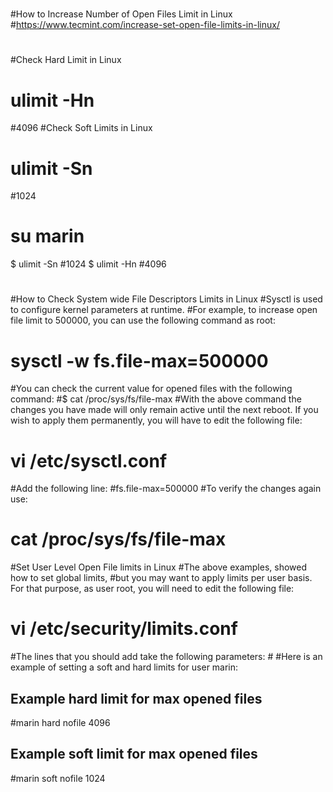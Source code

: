 #
#How to Increase Number of Open Files Limit in Linux
#https://www.tecmint.com/increase-set-open-file-limits-in-linux/
#
#Check Hard Limit in Linux
# ulimit -Hn
#4096
#Check Soft Limits in Linux
# ulimit -Sn
#1024
# su marin
$ ulimit -Sn
#1024
$ ulimit -Hn
#4096
#
#How to Check System wide File Descriptors Limits in Linux
#Sysctl is used to configure kernel parameters at runtime.
#For example, to increase open file limit to 500000, you can use the following command as root:
# sysctl -w fs.file-max=500000
#You can check the current value for opened files with the following command:
#$ cat /proc/sys/fs/file-max
#With the above command the changes you have made will only remain active until the next reboot. If you wish to apply them permanently, you will have to edit the following file:
# vi /etc/sysctl.conf
#Add the following line:
#fs.file-max=500000
#To verify the changes again use:
# cat /proc/sys/fs/file-max

#Set User Level Open File limits in Linux
#The above examples, showed how to set global limits, 
#but you may want to apply limits per user basis. For that purpose, as user root, you will need to edit the following file:
# vi /etc/security/limits.conf
#The lines that you should add take the following parameters:
#<domain>        <type>  <item>  <value>
#Here is an example of setting a soft and hard limits for user marin:
## Example hard limit for max opened files
#marin        hard nofile 4096
## Example soft limit for max opened files
#marin        soft nofile 1024
